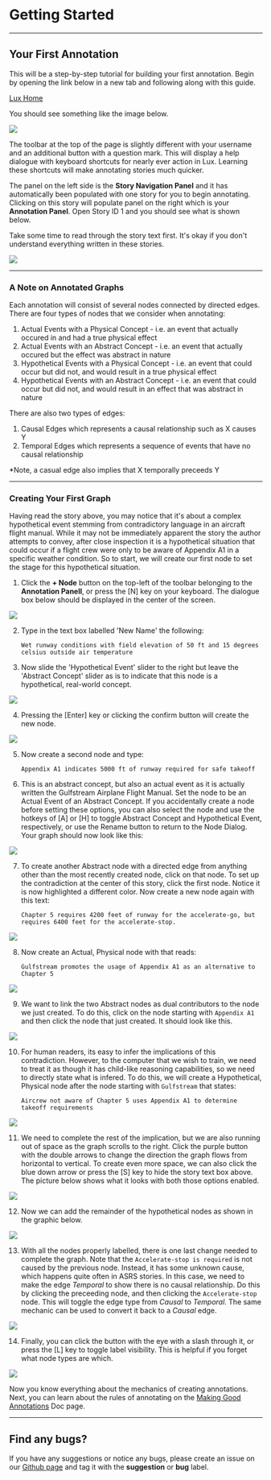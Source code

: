 # Getting Started

---
## Your First Annotation

This will be a step-by-step tutorial for building your first annotation. Begin by opening the link below in a new tab and following along with this guide.

[Lux Home](./)

You should see something like the image below.

![](./assets/images/homepage.png#margin)

The toolbar at the top of the page is slightly different with your username and an additional button with a question mark. This will display a help dialogue with keyboard shortcuts for nearly ever action in Lux. Learning these shortcuts will make annotating stories much quicker.

The panel on the left side is the **Story Navigation Panel** and it has automatically been populated with one story for you to begin annotating. Clicking on this story will populate panel on the right which is your **Annotation Panel**. Open Story ID 1 and you should see what is shown below.

Take some time to read through the story text first. It's okay if you don't understand everything written in these stories.

![](./assets/images/storyid1.png#margin)

---
### A Note on Annotated Graphs

Each annotation will consist of several nodes connected by directed edges. There are four types of nodes that we consider when annotating: 

1. Actual Events with a Physical Concept - i.e. an event that actually occured in and had a true physical effect
2. Actual Events with an Abstract Concept - i.e. an event that actually occured but the effect was abstract in nature
3. Hypothetical Events with a Physical Concept - i.e. an event that could occur but did not, and would result in a true physical effect
4. Hypothetical Events with an Abstract Concept - i.e. an event that could occur but did not, and would result in an effect that was abstract in nature

There are also two types of edges:

1. Causal Edges which represents a causal relationship such as X causes Y
2. Temporal Edges which represents a sequence of events that have no causal relationship

*Note, a casual edge also implies that X temporally preceeds Y

---
### Creating Your First Graph

Having read the story above, you may notice that it's about a complex hypothetical event stemming from contradictory language in an aircraft flight manual. While it may not be immediately apparent the story the author attempts to convey, after close inspection it is a hypothetical situation that could occur if a flight crew were only to be aware of Appendix A1 in a specific weather condition. So to start, we will create our first node to set the stage for this hypothetical situation.

1. Click the **+ Node** button on the top-left of the toolbar belonging to the **Annotation Panell**, or press the \[N\] key on your keyboard. The dialogue box below should be displayed in the center of the screen.

![](./assets/images/newnode.png#margin)

2. Type in the text box labelled 'New Name' the following:

    ```Wet runway conditions with field elevation of 50 ft and 15 degrees celsius outside air temperature```

 3. Now slide the 'Hypothetical Event' slider to the right but leave the 'Abstract Concept' slider as is to indicate that this node is a hypothetical, real-world concept.

![](./assets/images/newnodetext.png#margin)

4. Pressing the \[Enter\] key or clicking the confirm button will create the new node.

![](./assets/images/newnodecreated.png#margin)

5. Now create a second node and type:

    ```Appendix A1 indicates 5000 ft of runway required for safe takeoff```

6. This is an abstract concept, but also an actual event as it is actually written the Gulfstream Airplane Flight Manual. Set the node to be an Actual Event of an Abstract Concept. If you accidentally create a node before setting these options, you can also select the node and use the hotkeys of \[A\] or \[H\] to toggle Abstract Concept and Hypothetical Event, respectively, or use the Rename button to return to the Node Dialog. Your graph should now look like this:

![](./assets/images/secondnode.png#margin)

7. To create another Abstract node with a directed edge from anything other than the most recently created node, click on that node. To set up the contradiction at the center of this story, click the first node. Notice it is now highlighted a different color. Now create a new node again with this text:

    ```Chapter 5 requires 4200 feet of runway for the accelerate-go, but requires 6400 feet for the accelerate-stop.```

![](./assets/images/thirdnode.png#margin)

8. Now create an Actual, Physical node with that reads:

    ```Gulfstream promotes the usage of Appendix A1 as an alternative to Chapter 5```

![](./assets/images/fourthnode.png#margin) 

9. We want to link the two Abstract nodes as dual contributors to the node we just created. To do this, click on the node starting with ```Appendix A1``` and then click the node that just created. It should look like this.

![](./assets/images/linknode.png#margin) 

10. For human readers, its easy to infer the implications of this contradiction. However, to the computer that we wish to train, we need to treat it as though it has child-like reasoning capabilities, so we need to directly state what is infered. To do this, we will create a Hypothetical, Physical node after the node starting with ```Gulfstream``` that states:

    ```Aircrew not aware of Chapter 5 uses Appendix A1 to determine takeoff requirements```

![](./assets/images/fifthnode.png#margin) 

11. We need to complete the rest of the implication, but we are also running out of space as the graph scrolls to the right. Click the purple button with the double arrows to change the direction the graph flows from horizontal to vertical. To create even more space, we can also click the blue down arrow or press the \[S\] key to hide the story text box above. The picture below shows what it looks with both those options enabled.

![](./assets/images/hidestory.png#margin) 

12. Now we can add the remainder of the hypothetical nodes as shown in the graphic below.

![](./assets/images/fullgraph.png#margin)

13. With all the nodes properly labelled, there is one last change needed to complete the graph. Note that the ```Accelerate-stop is required``` is not caused by the previous node. Instead, it has some unknown cause, which happens quite often in ASRS stories. In this case, we need to make the edge *Temporal* to show there is no causal relationship. Do this by clicking the preceeding node, and then clicking the ```Accelerate-stop``` node. This will toggle the edge type from *Causal* to *Temporal*. The same mechanic can be used to convert it back to a *Causal* edge.

![](./assets/images/temporaledge.png#margin)

14. Finally, you can click the button with the eye with a slash through it, or press the \[L\] key to toggle label visibility. This is helpful if you forget what node types are which.

![](./assets/images/labels.png#margin)

Now you know everything about the mechanics of creating annotations. Next, you can learn about the rules of annotating on the [Making Good Annotations](./docs/MakingGoodAnnotations) Doc page.

---
## Find any bugs?

If you have any suggestions or notice any bugs, please create an issue on our [Github page](https://github.com/Scuwr/Lux/issues) and tag it with the **suggestion** or **bug** label.